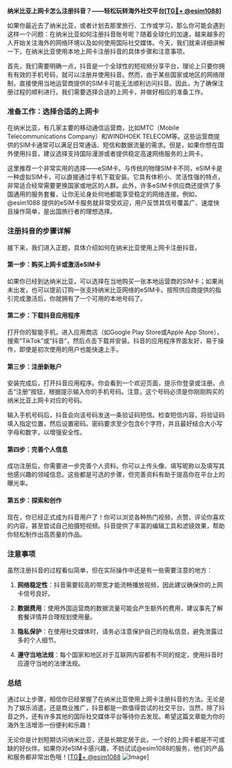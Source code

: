 **纳米比亚上网卡怎么注册抖音？——轻松玩转海外社交平台[[TG💪+ @esim1088](https://t.me/s/esim1088)]**

如果你最近去了纳米比亚，或者计划去那里旅行、工作或学习，那么你可能会遇到这样一个问题：在纳米比亚如何注册抖音账号呢？随着全球化的加速，越来越多的人开始关注海外的网络环境以及如何使用国际社交媒体。今天，我们就来详细讲解一下，在纳米比亚使用本地上网卡注册抖音的具体步骤和注意事项。

首先，我们需要明确一点，抖音是一个全球性的短视频分享平台，理论上只要你拥有有效的手机号码，就可以注册并使用抖音。然而，由于某些国家或地区的网络限制，直接使用当地运营商提供的SIM卡可能无法顺利访问抖音。因此，为了确保注册过程的顺利进行，我们需要选择合适的上网卡，并做好相应的准备工作。

### 准备工作：选择合适的上网卡

在纳米比亚，有几家主要的移动通信运营商，比如MTC（Mobile Telecommunications Company）和WINDHOEK TELECOM等。这些运营商提供的SIM卡通常可以满足日常通话、短信和数据流量的需求。但是，如果你想在国外使用抖音，建议选择支持国际漫游或者提供稳定高速网络服务的上网卡。

这里推荐一个非常实用的选择——eSIM卡。与传统的物理SIM卡不同，eSIM卡是一种虚拟SIM卡，可以直接通过手机下载安装。它具有体积小、灵活性强的特点，非常适合经常需要更换国家或地区的人群。此外，许多eSIM卡供应商还提供了多国通用的服务套餐，让你无论身处何地都能享受稳定的网络连接。例如，@esim1088 提供的eSIM卡服务就非常受欢迎，用户反馈其信号覆盖广、速度快且操作简单，是出国旅行者的理想选择。

### 注册抖音的步骤详解

接下来，我们进入正题，具体介绍如何在纳米比亚使用上网卡注册抖音。

#### 第一步：购买上网卡或激活eSIM卡

如果你已经到达纳米比亚，可以选择在当地购买一张本地运营商的SIM卡；如果尚未出发，也可以提前订购一张支持纳米比亚网络的eSIM卡。按照供应商提供的指引完成激活后，你就拥有了一个可用的本地号码了。

#### 第二步：下载抖音应用程序

打开你的智能手机，进入应用商店（如Google Play Store或Apple App Store），搜索“TikTok”或“抖音”，然后点击下载并安装。抖音的应用程序界面友好，易于操作，即使是初次使用的用户也能快速上手。

#### 第三步：注册新账户

安装完成后，打开抖音应用程序。你会看到一个欢迎页面，提示你登录或注册。点击“注册”按钮，根据提示输入你的手机号码。注意，这个号码必须是你刚刚购买的纳米比亚上网卡对应的号码。

输入手机号码后，抖音会向该号码发送一条验证码短信。检查短信内容，将验证码填入指定位置，然后设置密码。密码要求至少包含6个字符，并且最好结合大小写字母和数字，以增强安全性。

#### 第四步：完善个人信息

成功注册后，你需要进一步完善个人资料。你可以上传头像、填写昵称以及填写其他感兴趣的领域信息。这些都是可选的步骤，但完善资料有助于提高你在平台上的曝光率。

#### 第五步：探索和创作

现在，你已经正式成为抖音用户了！你可以浏览各种热门视频，点赞、评论你喜欢的内容，甚至尝试自己拍摄短视频。抖音提供了丰富的编辑工具和滤镜效果，帮助你轻松制作出高质量的作品。

### 注意事项

虽然注册抖音的过程看似简单，但在实际操作中还是有一些需要注意的地方：

1. **网络稳定性**：抖音需要较高的带宽才能流畅播放视频，因此建议确保你的上网卡信号良好。
   
2. **数据费用**：使用外国运营商的数据流量可能会产生额外的费用，建议事先了解套餐详情并合理规划使用量。

3. **隐私保护**：在使用社交媒体时，请务必注意保护自己的隐私信息，避免泄露过多的个人细节。

4. **遵守当地法规**：每个国家和地区对于互联网内容都有不同的规定，使用抖音时应遵守当地的法律法规。

### 总结

通过以上步骤，相信你已经掌握了在纳米比亚使用上网卡注册抖音的方法。无论是为了娱乐消遣，还是商业推广，抖音都是一款值得尝试的社交平台。当然，除了抖音之外，还有许多其他的国际社交媒体平台等待你去发现。希望这篇文章能为你的海外生活增添一份便利和乐趣！

无论你是计划短期访问纳米比亚，还是长期定居于此，一个好的上网卡都是不可或缺的好伙伴。如果你对eSIM卡感兴趣，不妨试试@esim1088的服务，他们的产品和服务都非常出色哦！[[TG💪+ @esim1088](https://t.me/s/esim1088) ![Image](https://i.postimg.cc/4NQfJmqS/Snipaste-2025-05-13-00-14-12.png)]